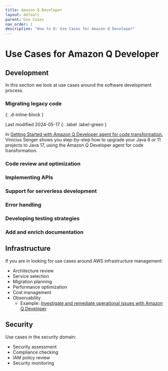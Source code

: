 ```yaml
---
title: Amazon Q Developer
layout: default
parent: Use Cases
nav_order: 1
description: "How to Q: Use Cases for Amazon Q Developer"
---
```


# Use Cases for Amazon Q Developer

## Development

In this section we look at use cases around the software development process.

### Migrating legacy code
{: .d-inline-block }

Last modified 2024-05-17
{: .label .label-green }

In [Getting Started with Amazon Q Developer agent for code transformation](https://community.aws/content/2eVdhUJCeXdscDUnfGK4GpCZ6Ya/getting-started-with-amazon-q-developer-agent-for-code-transformation), Vinicius Senger shows you step-by-step
how to upgrade your Java 8 or 11 projects to Java 17, using the Amazon Q Developer
agent for code transformation.

### Code review and optimization

### Implementing APIs

### Support for serverless development

### Error handling

### Developing testing strategies

### Add and enrich documentation


## Infrastructure

If you are in looking for use cases around AWS infrastructure management:

- Architecture review
- Service selection
- Migration planning
- Performance optimization
- Cost management
- Observability
  - Example: [Investigate and remediate operational issues with Amazon Q Developer](https://aws.amazon.com/blogs/aws/investigate-and-remediate-operational-issues-with-amazon-q-developer/)

## Security

Use cases in the security domain:

- Security assessment
- Compliance checking
- IAM policy review
- Security monitoring
